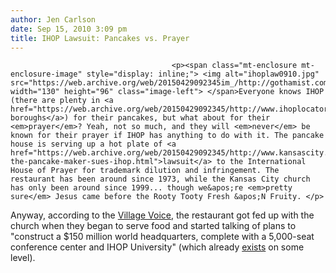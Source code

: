 ```yaml
---
author: Jen Carlson
date: Sep 15, 2010 3:09 pm
title: IHOP Lawsuit: Pancakes vs. Prayer
---
```


	
										<p><span class="mt-enclosure mt-enclosure-image" style="display: inline;"> <img alt="ihoplaw0910.jpg" src="https://web.archive.org/web/20150429092345im_/http://gothamist.com/attachments/arts_jen/ihoplaw0910.jpg" width="130" height="96" class="image-left"> </span>Everyone knows IHOP (there are plenty in <a href="https://web.archive.org/web/20150429092345/http://www.ihoplocator.com/results.aspx">the boroughs</a>) for their pancakes, but what about for their <em>prayer</em>? Yeah, not so much, and they will <em>never</em> be known for their prayer if IHOP has anything to do with it. The pancake house is serving up a hot plate of <a href="https://web.archive.org/web/20150429092345/http://www.kansascity.com/2010/09/14/2224629/ihop-the-pancake-maker-sues-ihop.html">lawsuit</a> to the International House of Prayer for trademark dilution and infringement. The restaurant has been around since 1973, while the Kansas City church has only been around since 1999... though we&apos;re <em>pretty sure</em> Jesus came before the Rooty Tooty Fresh &apos;N Fruity. </p>

<p>Anyway, according to the <a href="https://web.archive.org/web/20150429092345/http://blogs.villagevoice.com/forkintheroad/archives/2010/09/ihop_sues_ihop.php">Village Voice</a>, the restaurant got fed up with the church when they began to serve food and started talking of plans to &quot;construct a $150 million world headquarters, complete with a 5,000-seat conference center and IHOP University&quot; (which already <a href="https://web.archive.org/web/20150429092345/http://www.ihop.org/Groups/1000067918/International_House_of/University/Audience/International_Students/International_Students.aspx">exists</a> on some level).</p>					
										
									
				